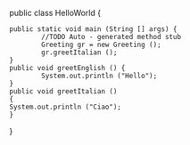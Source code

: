 
public class HelloWorld {

    public static void main (String [] args) {
            //TODO Auto - generated method stub
            Greeting gr = new Greeting ();
            gr.greetItalian ();
    }
    public void greetEnglish () {
            System.out.println ("Hello");
    }
    public void greetItalian ()
    {
    System.out.println ("Ciao");
    }
}
